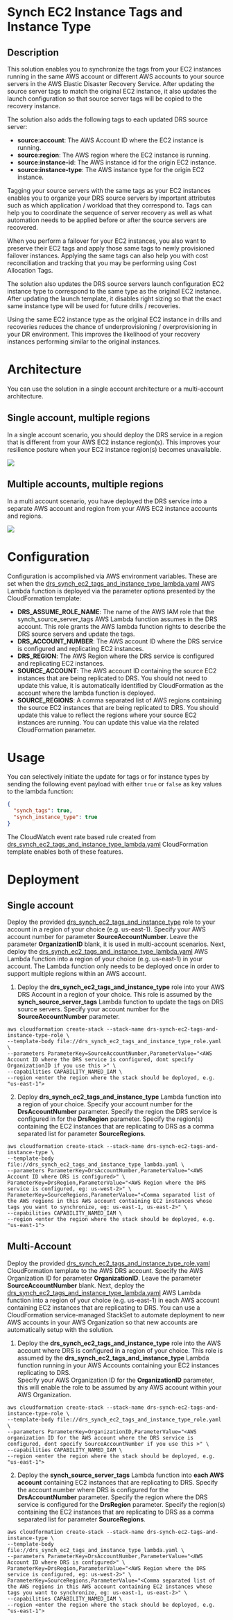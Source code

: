 # Synch EC2 Instance Tags and Instance Type

## Description

This solution enables you to synchronize the tags from your EC2 instances running in the same AWS account or different AWS accounts to your source servers in the AWS Elastic Disaster Recovery Service.  After updating the source server tags to match the original EC2 instance, it also updates the launch configuration so that source server tags will be copied to the recovery instance. 

The solution also adds the following tags to each updated DRS source server:
* **source:account**:  The AWS Account ID where the EC2 instance is running.
* **source:region**:  The AWS region where the EC2 instance is running.
* **source:instance-id**:  The AWS instance id for the origin EC2 instance.
* **source:instance-type**:  The AWS instance type for the origin EC2 instance.

Tagging your source servers with the same tags as your EC2 instances enables you to organize your DRS source servers by important attributes such as which application / workload that they correspond to.  Tags can help you to coordinate the sequence of server recovery as well as what automation needs to be applied before or after the source servers are recovered.

When you perform a failover for your EC2 instances, you also want to preserve their EC2 tags and apply those same tags to newly provisioned failover instances.  Applying the same tags can also help you with cost reconciliation and tracking that you may be performing using Cost Allocation Tags.

The solution also updates the DRS source servers launch configuration EC2 instance type to correspond to the same type as the original EC2 instance.  After updating the launch template, it disables right sizing so that the exact same instance type will be used for future drills / recoveries.

Using the same EC2 instance type as the original EC2 instance in drills and recoveries reduces the chance of underprovisioning / overprovisioning in your DR environment.  This improves the likelihood of your recovery instances performing similar to the original instances.

# Architecture
You can use the solution in a single account architecture or a multi-account architecture.  

## Single account, multiple regions
In a single account scenario, you should deploy the DRS service in a region that is different from your AWS EC2 instance region(s).  This improves your resilience posture when your EC2 instance region(s) becomes unavailable.

![](diagrams/single_account.png)

## Multiple accounts, multiple regions
In a multi account scenario, you have deployed the DRS service into a separate AWS account and region from your AWS EC2 instance accounts and regions.

![](diagrams/multi_account.png)

# Configuration

Configuration is accomplished via AWS environment variables.  These are set when the [drs_synch_ec2_tags_and_instance_type_lambda.yaml](drs_synch_ec2_tags_and_instance_type_lambda.yaml) AWS Lambda function is deployed via the parameter options presented by the CloudFormation template:

* **DRS_ASSUME_ROLE_NAME**: The name of the AWS IAM role that the synch_source_server_tags AWS Lambda function assumes in the DRS account.  This role grants the AWS lambda function rights to describe the DRS source servers and update the tags.   
* **DRS_ACCOUNT_NUMBER**: The AWS account ID where the DRS service is configured and replicating EC2 instances.
* **DRS_REGION**:  The AWS Region where the DRS service is configured and replicating EC2 instances.
* **SOURCE_ACCOUNT**:   The AWS account ID containing the source EC2 instances that are being replicated to DRS.  You should not need to update this value, it is automatically identified by CloudFormation as the account where the lambda function is deployed.
* **SOURCE_REGIONS**:  A comma separated list of AWS regions containing the source EC2 instances that are being replicated to DRS.  You should update this value to reflect the regions where your source EC2 instances are running.  You can update this value via the related CloudFormation parameter.

# Usage

You can selectively initiate the update for tags or for instance types by sending the following event payload with either `true` or `false` as key values to the lambda function:
```json
{
  "synch_tags": true,
  "synch_instance_type": true
}
```
The CloudWatch event rate based rule created from [drs_synch_ec2_tags_and_instance_type_lambda.yaml](drs_synch_ec2_tags_and_instance_type_lambda.yaml) CloudFormation template enables both of these features.

# Deployment

## Single account

Deploy the provided [drs_synch_ec2_tags_and_instance_type](drs_synch_ec2_tags_and_instance_type_role.yaml) role to your account in a region of your choice (e.g. us-east-1).  Specify your AWS account number for parameter **SourceAccountNumber**.  Leave the parameter **OrganizationID** blank, it is used in multi-account scenarios.  Next, deploy the [drs_synch_ec2_tags_and_instance_type_lambda.yaml](drs_synch_ec2_tags_and_instance_type_lambda.yaml) AWS Lambda function into a region of your choice (e.g. us-east-1) in your account.  The Lambda function only needs to be deployed once in order to support multiple regions within an AWS account.

1. Deploy the **drs_synch_ec2_tags_and_instance_type** role into your AWS DRS Account in a region of your choice.  This role is assumed by the **synch_source_server_tags** Lambda function to update the tags on DRS source servers.
    Specify your account number for the **SourceAccountNumber** parameter. 

```shell
aws cloudformation create-stack --stack-name drs-synch-ec2-tags-and-instance-type-role \
--template-body file://drs_synch_ec2_tags_and_instance_type_role.yaml \
--parameters ParameterKey=SourceAccountNumber,ParameterValue="<AWS Account ID where the DRS service is configured, dont specify OrganizationID if you use this >" \
--capabilities CAPABILITY_NAMED_IAM \
--region <enter the region where the stack should be deployed, e.g. "us-east-1">
```


2. Deploy **drs_synch_ec2_tags_and_instance_type** Lambda function into a region of your choice.  Specify your account number for the **DrsAccountNumber** parameter.  Specify the region the DRS service is configured in for the **DrsRegion** parameter.  Specify the region(s) containing the EC2 instances that are replicating to DRS as a comma separated list for parameter **SourceRegions**.

```shell
aws cloudformation create-stack --stack-name drs-synch-ec2-tags-and-instance-type \
--template-body file://drs_synch_ec2_tags_and_instance_type_lambda.yaml \
--parameters ParameterKey=DrsAccountNumber,ParameterValue="<AWS Account ID where DRS is configured>" \
ParameterKey=DrsRegion,ParameterValue="<AWS Region where the DRS service is configured, eg: us-west-2>" \
ParameterKey=SourceRegions,ParameterValue="<Comma separated list of the AWS regions in this AWS account containing EC2 instances whose tags you want to synchronize, eg: us-east-1, us-east-2>" \
--capabilities CAPABILITY_NAMED_IAM \
--region <enter the region where the stack should be deployed, e.g. "us-east-1">
```

## Multi-Account

Deploy the provided [drs_synch_ec2_tags_and_instance_type_role.yaml](drs_synch_ec2_tags_and_instance_type_role.yaml) CloudFormation template to the AWS DRS account.  Specify the AWS Organization ID for parameter **OrganizationID**.  Leave the parameter **SourceAccountNumber** blank.  Next, deploy the [drs_synch_ec2_tags_and_instance_type_lambda.yaml](drs_synch_ec2_tags_and_instance_type_lambda.yaml) AWS Lambda function into a region of your choice (e.g. us-east-1) in each AWS account containing EC2 instances that are replicating to DRS.  You can use a CloudFormation service-managed StackSet to automate deployment to new AWS accounts in your AWS Organization so that new accounts are automatically setup with the solution.  

1. Deploy the **drs_synch_ec2_tags_and_instance_type** role into the AWS account where DRS is configured in a region of your choice.  This role is assumed by the **drs_synch_ec2_tags_and_instance_type** Lambda function running in your AWS Accounts containing your EC2 instances replicating to DRS.  
   Specify your AWS Organization ID for the **OrganizationID** parameter, this will enable the role to be assumed by any AWS account within your AWS Organization.

```shell
aws cloudformation create-stack --stack-name drs-synch-ec2-tags-and-instance-type-role \
--template-body file://drs_synch_ec2_tags_and_instance_type_role.yaml \
--parameters ParameterKey=OrganizationID,ParameterValue="<AWS organization ID for the AWS account where the DRS service is configured, dont specify SourceAccountNumber if you use this >" \
--capabilities CAPABILITY_NAMED_IAM \
--region <enter the region where the stack should be deployed, e.g. "us-east-1">
```

2. Deploy the **synch_source_server_tags** Lambda function into **each AWS account** containing EC2 instances that are replicating to DRS.  Specify the account number where DRS is configured for the **DrsAccountNumber** parameter.  Specify the region where the DRS service is configured for the **DrsRegion** parameter.  Specify the region(s) containing the EC2 instances that are replicating to DRS as a comma separated list for parameter **SourceRegions**.

```shell
aws cloudformation create-stack --stack-name drs-synch-ec2-tags-and-instance-type \
--template-body file://drs_synch_ec2_tags_and_instance_type_lambda.yaml \
--parameters ParameterKey=DrsAccountNumber,ParameterValue="<AWS Account ID where DRS is configured>" \
ParameterKey=DrsRegion,ParameterValue="<AWS Region where the DRS service is configured, eg: us-west-2>" \
ParameterKey=SourceRegions,ParameterValue="<Comma separated list of the AWS regions in this AWS account containing EC2 instances whose tags you want to synchronize, eg: us-east-1, us-east-2>" \
--capabilities CAPABILITY_NAMED_IAM \
--region <enter the region where the stack should be deployed, e.g. "us-east-1">
```
